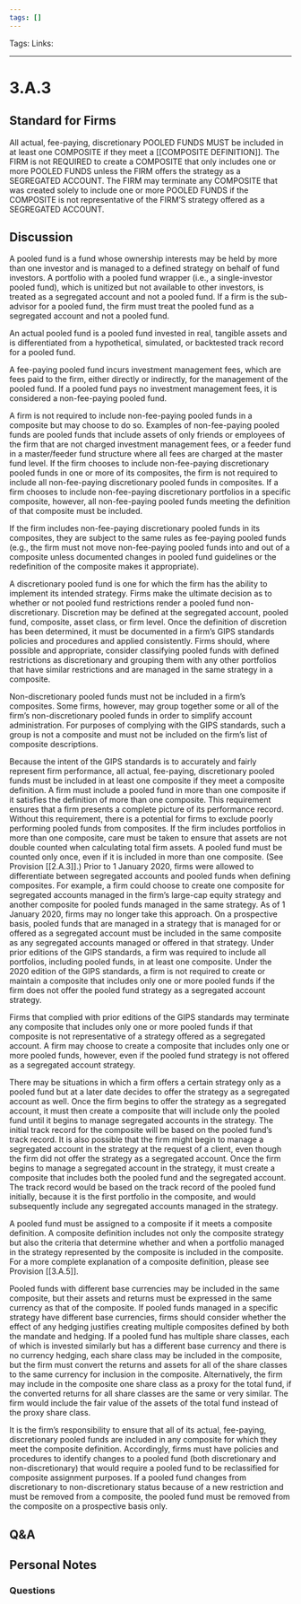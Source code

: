 ```yaml
---
tags: []
---
```

Tags:
Links: 
___
# 3.A.3
## Standard for Firms
All actual, fee-paying, discretionary POOLED FUNDS MUST be included in at least one COMPOSITE if they meet a [[COMPOSITE DEFINITION]]. The FIRM is not REQUIRED to create a COMPOSITE that only includes one or more POOLED FUNDS unless the FIRM offers the strategy as a SEGREGATED ACCOUNT. The FIRM may terminate any COMPOSITE that was created solely to include one or more POOLED FUNDS if the COMPOSITE is not representative of the FIRM’S strategy offered as a SEGREGATED ACCOUNT.
## Discussion
A pooled fund is a fund whose ownership interests may be held by more than one investor and is managed to a defined strategy on behalf of fund investors. A portfolio with a pooled fund wrapper (i.e., a single-investor pooled fund), which is unitized but not available to other investors, is treated as a segregated account and not a pooled fund. If a firm is the sub-advisor for a pooled fund, the firm must treat the pooled fund as a segregated account and not a pooled fund.

An actual pooled fund is a pooled fund invested in real, tangible assets and is differentiated from a hypothetical, simulated, or backtested track record for a pooled fund.

A fee-paying pooled fund incurs investment management fees, which are fees paid to the firm, either directly or indirectly, for the management of the pooled fund. If a pooled fund pays no investment management fees, it is considered a non-fee-paying pooled fund.

A firm is not required to include non-fee-paying pooled funds in a composite but may choose to do so. Examples of non-fee-paying pooled funds are pooled funds that include assets of only friends or employees of the firm that are not charged investment management fees, or a feeder fund in a master/feeder fund structure where all fees are charged at the master fund level. If the firm chooses to include non-fee-paying discretionary pooled funds in one or more of its composites, the firm is not required to include all non-fee-paying discretionary pooled funds in composites. If a firm chooses to include non-fee-paying discretionary portfolios in a specific composite, however, all non-fee-paying pooled funds meeting the definition of that composite must be included.

If the firm includes non-fee-paying discretionary pooled funds in its composites, they are subject to the same rules as fee-paying pooled funds (e.g., the firm must not move non-fee-paying pooled funds into and out of a composite unless documented changes in pooled fund guidelines or the redefinition of the composite makes it appropriate).

A discretionary pooled fund is one for which the firm has the ability to implement its intended strategy. Firms make the ultimate decision as to whether or not pooled fund restrictions render a pooled fund non-discretionary. Discretion may be defined at the segregated account, pooled fund, composite, asset class, or firm level. Once the definition of discretion has been determined, it must be documented in a firm’s GIPS standards policies and procedures and applied consistently. Firms should, where possible and appropriate, consider classifying pooled funds with defined restrictions as discretionary and grouping them with any other portfolios that have similar restrictions and are managed in the same strategy in a composite.

Non-discretionary pooled funds must not be included in a firm’s composites. Some firms, however, may group together some or all of the firm’s non-discretionary pooled funds in order to simplify account administration. For purposes of complying with the GIPS standards, such a group is not a composite and must not be included on the firm’s list of composite descriptions.

Because the intent of the GIPS standards is to accurately and fairly represent firm performance, all actual, fee-paying, discretionary pooled funds must be included in at least one composite if they meet a composite definition. A firm must include a pooled fund in more than one composite if it satisfies the definition of more than one composite. This requirement ensures that a firm presents a complete picture of its performance record. Without this requirement, there is a potential for firms to exclude poorly performing pooled funds from composites. If the firm includes portfolios in more than one composite, care must be taken to ensure that assets are not double counted when calculating total firm assets. A pooled fund must be counted only once, even if it is included in more than one composite. (See Provision [[2.A.3]].) Prior to 1 January 2020, firms were allowed to differentiate between segregated accounts and pooled funds when defining composites. For example, a firm could choose to create one composite for segregated accounts managed in the firm’s large-cap equity strategy and another composite for pooled funds managed in the same strategy. As of 1 January 2020, firms may no longer take this approach. On a prospective basis, pooled funds that are managed in a strategy that is managed for or offered as a segregated account must be included in the same composite as any segregated accounts managed or offered in that strategy. Under prior editions of the GIPS standards, a firm was required to include all portfolios, including pooled funds, in at least one composite. Under the 2020 edition of the GIPS standards, a firm is not required to create or maintain a composite that includes only one or more pooled funds if the firm does not offer the pooled fund strategy as a segregated account strategy.

Firms that complied with prior editions of the GIPS standards may terminate any composite that includes only one or more pooled funds if that composite is not representative of a strategy offered as a segregated account. A firm may choose to create a composite that includes only one or more pooled funds, however, even if the pooled fund strategy is not offered as a segregated account strategy.

There may be situations in which a firm offers a certain strategy only as a pooled fund but at a later date decides to offer the strategy as a segregated account as well. Once the firm begins to offer the strategy as a segregated account, it must then create a composite that will include only the pooled fund until it begins to manage segregated accounts in the strategy. The initial track record for the composite will be based on the pooled fund’s track record. It is also possible that the firm might begin to manage a segregated account in the strategy at the request of a client, even though the firm did not offer the strategy as a segregated account. Once the firm begins to manage a segregated account in the strategy, it must create a composite that includes both the pooled fund and the segregated account. The track record would be based on the track record of the pooled fund initially, because it is the first portfolio in the composite, and would subsequently include any segregated accounts managed in the strategy.

A pooled fund must be assigned to a composite if it meets a composite definition. A composite definition includes not only the composite strategy but also the criteria that determine whether and when a portfolio managed in the strategy represented by the composite is included in the composite. For a more complete explanation of a composite definition, please see Provision [[3.A.5]].

Pooled funds with different base currencies may be included in the same composite, but their assets and returns must be expressed in the same currency as that of the composite. If pooled funds managed in a specific strategy have different base currencies, firms should consider whether the effect of any hedging justifies creating multiple composites defined by both the mandate and hedging. If a pooled fund has multiple share classes, each of which is invested similarly but has a different base currency and there is no currency hedging, each share class may be included in the composite, but the firm must convert the returns and assets for all of the share classes to the same currency for inclusion in the composite. Alternatively, the firm may include in the composite one share class as a proxy for the total fund, if the converted returns for all share classes are the same or very similar. The firm would include the fair value of the assets of the total fund instead of the proxy share class.

It is the firm’s responsibility to ensure that all of its actual, fee-paying, discretionary pooled funds are included in any composite for which they meet the composite definition. Accordingly, firms must have policies and procedures to identify changes to a pooled fund (both discretionary and non-discretionary) that would require a pooled fund to be reclassified for composite assignment purposes. If a pooled fund changes from discretionary to non-discretionary status because of a new restriction and must be removed from a composite, the pooled fund must be removed from the composite on a prospective basis only.
## Q&A

## Personal Notes

### Questions